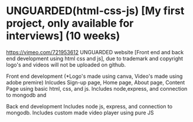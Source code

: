 # UNGUARDED(html-css-js) [My first project, only available for interviews] (10 weeks)
https://vimeo.com/721953612 UNGUARDED website [Front end and back end development using html css and js], due to trademark and copyright logo's and videos will not be uploaded on github. 

Front end development (*Logo's made using canva, Video's made using adobe premire)
Inlcudes Sign-up page, Home page, About page, Content Page using basic html, css, and js. Includes node,express, and connection to mongodb and 


Back end development
Includes node js, express, and connection to mongodb. Includes custom made video player using pure JS






